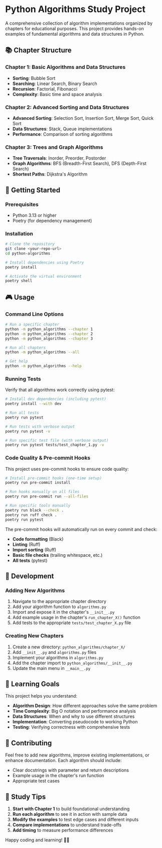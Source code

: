 # Python Algorithms Study Project

A comprehensive collection of algorithm implementations organized by chapters for educational purposes. This project provides hands-on examples of fundamental algorithms and data structures in Python.

## 📚 Chapter Structure

### Chapter 1: Basic Algorithms and Data Structures
- **Sorting**: Bubble Sort
- **Searching**: Linear Search, Binary Search
- **Recursion**: Factorial, Fibonacci
- **Complexity**: Basic time and space analysis

### Chapter 2: Advanced Sorting and Data Structures
- **Advanced Sorting**: Selection Sort, Insertion Sort, Merge Sort, Quick Sort
- **Data Structures**: Stack, Queue implementations
- **Performance**: Comparison of sorting algorithms

### Chapter 3: Trees and Graph Algorithms
- **Tree Traversals**: Inorder, Preorder, Postorder
- **Graph Algorithms**: BFS (Breadth-First Search), DFS (Depth-First Search)
- **Shortest Paths**: Dijkstra's Algorithm

## 🚀 Getting Started

### Prerequisites
- Python 3.13 or higher
- Poetry (for dependency management)

### Installation
```bash
# Clone the repository
git clone <your-repo-url>
cd python-algorithms

# Install dependencies using Poetry
poetry install

# Activate the virtual environment
poetry shell
```

## 🎮 Usage

### Command Line Options
```bash
# Run a specific chapter
python -m python_algorithms --chapter 1
python -m python_algorithms --chapter 2
python -m python_algorithms --chapter 3

# Run all chapters
python -m python_algorithms --all

# Get help
python -m python_algorithms --help
```

### Running Tests
Verify that all algorithms work correctly using pytest:
```bash
# Install dev dependencies (including pytest)
poetry install --with dev

# Run all tests
poetry run pytest

# Run tests with verbose output
poetry run pytest -v

# Run specific test file (with verbose output)
poetry run pytest tests/test_chapter_1.py -v
```

### Code Quality & Pre-commit Hooks
This project uses pre-commit hooks to ensure code quality:

```bash
# Install pre-commit hooks (one-time setup)
poetry run pre-commit install

# Run hooks manually on all files
poetry run pre-commit run --all-files

# Run specific tools manually
poetry run black --check .
poetry run ruff check .
poetry run pytest
```

The pre-commit hooks will automatically run on every commit and check:
- **Code formatting** (Black)
- **Linting** (Ruff)
- **Import sorting** (Ruff)
- **Basic file checks** (trailing whitespace, etc.)
- **All tests** (pytest)

## 🔧 Development

### Adding New Algorithms
1. Navigate to the appropriate chapter directory
2. Add your algorithm function to `algorithms.py`
3. Import and expose it in the chapter's `__init__.py`
4. Add example usage in the chapter's `run_chapter_X()` function
5. Add tests to the appropriate `tests/test_chapter_X.py` file

### Creating New Chapters
1. Create a new directory: `python_algorithms/chapter_X/`
2. Add `__init__.py` and `algorithms.py` files
3. Implement your algorithms in `algorithms.py`
4. Add the chapter import to `python_algorithms/__init__.py`
5. Update the main menu in `__main__.py`

## 🎯 Learning Goals

This project helps you understand:
- **Algorithm Design**: How different approaches solve the same problem
- **Time Complexity**: Big O notation and performance analysis
- **Data Structures**: When and why to use different structures
- **Implementation**: Converting pseudocode to working Python
- **Testing**: Verifying correctness with comprehensive tests

## 🤝 Contributing

Feel free to add new algorithms, improve existing implementations, or enhance documentation. Each algorithm should include:
- Clear docstrings with parameter and return descriptions
- Example usage in the chapter's run function
- Appropriate test cases

## 📖 Study Tips

1. **Start with Chapter 1** to build foundational understanding
2. **Run each algorithm** to see it in action with sample data
3. **Modify the examples** to test edge cases and different inputs
4. **Compare implementations** to understand trade-offs
5. **Add timing** to measure performance differences

Happy coding and learning! 🐍✨
